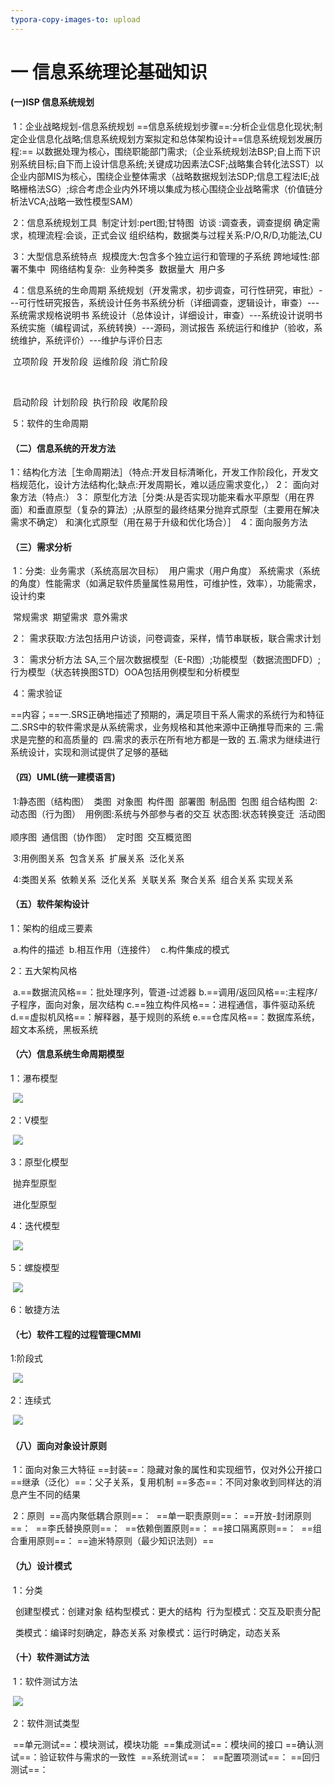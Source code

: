 ```yaml
---
typora-copy-images-to: upload
---
```


# 一 信息系统理论基础知识

#### **(一)ISP 信息系统规划**

​	1：企业战略规划-信息系统规划
​          ==信息系统规划步骤==:分析企业信息化现状;制定企业信息化战略;信息系统规划方案拟定和总体架构设计
​          ==信息系统规划发展历程:==
​           以数据处理为核心，围绕职能部门需求;（企业系统规划法BSP;自上而下识别系统目标;自下而上设计信息系统;关键成功因素法CSF;战略集合转化法SST）
​          以企业内部MIS为核心，围绕企业整体需求（战略数据规划法SDP;信息工程法IE;战略栅格法SG）;
​         综合考虑企业内外环境以集成为核心围绕企业战略需求（价值链分析法VCA;战略一致性模型SAM）

​	2：信息系统规划工具
​          制定计划:pert图;甘特图
​          访谈        :调查表，调查提纲
​          确定需求，梳理流程:会谈，正式会议
​          组织结构，数据类与过程关系:P/O,R/D,功能法,CU

​	3：大型信息系统特点
​         规模庞大:包含多个独立运行和管理的子系统
​         跨地域性:部署不集中
​         网络结构复杂:
​         业务种类多
​         数据量大
​         用户多

​	4：信息系统的生命周期
​        系统规划（开发需求，初步调查，可行性研究，审批）---可行性研究报告，系统设计任务书
​        系统分析（详细调查，逻辑设计，审查）---系统需求规格说明书
​        系统设计（总体设计，详细设计，审查）---系统设计说明书
​        系统实施（编程调试，系统转换）---源码，测试报告
​        系统运行和维护（验收，系统维护，系统评价）---维护与评价日志

​        立项阶段
​		开发阶段
​		运维阶段
​		消亡阶段

​		<!--从项目管理的角度划分-->

​		启动阶段
​		计划阶段
​		执行阶段
​		收尾阶段

​	5：软件的生命周期

#### **（二）信息系统的开发方法**

​    	1：结构化方法［生命周期法］（特点:开发目标清晰化，开发工作阶段化，开发文档规范化，设计方法结构化;缺点:开发周期长，难以适应需求变化，）
   	 2： 面向对象方法（特点:）
   	 3： 原型化方法［分类:从是否实现功能来看水平原型（用在界面）和垂直原型（复杂的算法）;从原型的最终结果分抛弃式原型（主要用在解决需求不确定）		和演化式原型（用在易于升级和优化场合）］
​    	4：面向服务方法

#### **（三）需求分析**

​      1：分类:
​			业务需求（系统高层次目标）
​            用户需求（用户角度）
​            系统需求（系统的角度）性能需求（如满足软件质量属性易用性，可维护性，效率），功能需求，设计约束

 <!--质量功能部署QFD划分-->

​           常规需求
​           期望需求
​           意外需求

​	2： 需求获取:方法包括用户访谈，问卷调查，采样，情节串联板，联合需求计划

​	3： 需求分析方法
​		SA,三个层次数据模型（E-R图）;功能模型（数据流图DFD）;行为模型（状态转换图STD）
​		OOA包括用例模型和分析模型

​	4：需求验证				

​			==内容；==一.SRS正确地描述了预期的，满足项目干系人需求的系统行为和特征
​                       二.SRS中的软件需求是从系统需求，业务规格和其他来源中正确推导而来的
​                       三.需求是完整的和高质量的
​                       四.需求的表示在所有地方都是一致的
​                       五.需求为继续进行系统设计，实现和测试提供了足够的基础

#### **（四）UML(统一建模语言)**


​	1:静态图（结构图）
​		类图
​		对象图
​		构件图
​		部署图
​		制品图
​		包图
​		组合结构图
​	2:动态图（行为图）
​		用例图:系统与外部参与者的交互
​		状态图:状态转换变迁
​		活动图
​      <!--交互图-->  
​		顺序图
​		通信图（协作图）
​		定时图
​		交互概览图

​	3:用例图关系
​		包含关系
​		扩展关系
​		泛化关系

​	4:类图关系
​		依赖关系
​		泛化关系
​		关联关系
​         	聚合关系
​       	  组合关系
​		实现关系

#### **（五）软件架构设计**

1：架构的组成三要素

​	a.构件的描述
​	b.相互作用（连接件）
​	c.构件集成的模式

2：五大架构风格

​	a.==数据流风格==：批处理序列，管道-过滤器
​	b.==调用/返回风格==:主程序/子程序，面向对象，层次结构
​	c.==独立构件风格==：进程通信，事件驱动系统
​	d.==虚拟机风格==：解释器，基于规则的系统
​	e.==仓库风格==：数据库系统，超文本系统，黑板系统

#### **（六）信息系统生命周期模型**

1：瀑布模型

​	![](https://cdn.jsdelivr.net/gh/jackmumu123/dockernote@main/pitures/20210905153435.PNG)

2：V模型

​	![](https://cdn.jsdelivr.net/gh/jackmumu123/dockernote@main/pitures/20210905155724.PNG)

3：原型化模型

​	抛弃型原型

​	进化型原型

4：迭代模型

​	![](https://cdn.jsdelivr.net/gh/jackmumu123/dockernote@main/pitures/20210905163400.PNG)

5：螺旋模型

​	![](https://cdn.jsdelivr.net/gh/jackmumu123/dockernote@main/pitures/20210905162457.PNG)

6：敏捷方法

#### **（七）软件工程的过程管理**CMMI

1:阶段式

​	![](https://cdn.jsdelivr.net/gh/jackmumu123/dockernote@main/pitures/20210905192448.PNG)

2：连续式

​	![](https://cdn.jsdelivr.net/gh/jackmumu123/dockernote@main/pitures/20210905192523.PNG)

#### **（八）面向对象设计原则**

​	1：面向对象三大特征
​		==封装==：隐藏对象的属性和实现细节，仅对外公开接口
​		==继承（泛化）==：父子关系，复用机制
​		==多态==：不同对象收到同样达的消息产生不同的结果

​	2：原则
​		==高内聚低耦合原则==：
​		==单一职责原则==：
​		==开放-封闭原则==：
​		==李氏替换原则==：
​		==依赖倒置原则==：
​		==接口隔离原则==：
​		==组合重用原则==：
​		==迪米特原则（最少知识法则）==

#### **（九）设计模式**

​	1：分类

​		<!--按目的和范围分类-->
​		创建型模式：创建对象
​		结构型模式：更大的结构
​		行为型模式：交互及职责分配

​		<!--按处理范围分类-->
​		类模式：编译时刻确定，静态关系
​		对象模式：运行时确定，动态关系

#### **（十）软件测试方法**

​	1：软件测试方法

​		![](https://cdn.jsdelivr.net/gh/jackmumu123/dockernote@main/pitures/20210907192555.PNG)

​	2：软件测试类型

​		==单元测试==：模块测试，模块功能
​		==集成测试==：模块间的接口
​		==确认测试==：验证软件与需求的一致性
​		==系统测试==：
​		==配置项测试==：
​		==回归测试==：
